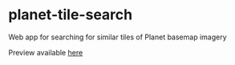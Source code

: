 # planet-tile-search
Web app for searching for similar tiles of Planet basemap imagery

Preview available [here](https://rhammell.github.io/planet-tile-search/)
